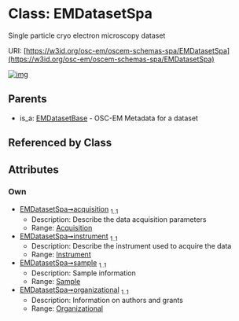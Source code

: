 
# Class: EMDatasetSpa

Single particle cryo electron microscopy dataset

URI: [https://w3id.org/osc-em/oscem-schemas-spa/EMDatasetSpa](https://w3id.org/osc-em/oscem-schemas-spa/EMDatasetSpa)


[![img](https://yuml.me/diagram/nofunky;dir:TB/class/[Sample],[Organizational],[Instrument],[Organizational]<organizational%201..1-++[EMDatasetSpa],[Sample]<sample%201..1-++[EMDatasetSpa],[Instrument]<instrument%201..1-++[EMDatasetSpa],[Acquisition]<acquisition%201..1-++[EMDatasetSpa],[EMDatasetBase]^-[EMDatasetSpa],[EMDatasetBase],[Acquisition])](https://yuml.me/diagram/nofunky;dir:TB/class/[Sample],[Organizational],[Instrument],[Organizational]<organizational%201..1-++[EMDatasetSpa],[Sample]<sample%201..1-++[EMDatasetSpa],[Instrument]<instrument%201..1-++[EMDatasetSpa],[Acquisition]<acquisition%201..1-++[EMDatasetSpa],[EMDatasetBase]^-[EMDatasetSpa],[EMDatasetBase],[Acquisition])

## Parents

 *  is_a: [EMDatasetBase](EMDatasetBase.md) - OSC-EM Metadata for a dataset

## Referenced by Class


## Attributes


### Own

 * [EMDatasetSpa➞acquisition](EMDatasetSpa_acquisition.md)  <sub>1..1</sub>
     * Description: Describe the data acquisition parameters
     * Range: [Acquisition](Acquisition.md)
 * [EMDatasetSpa➞instrument](EMDatasetSpa_instrument.md)  <sub>1..1</sub>
     * Description: Describe the instrument used to acquire the data
     * Range: [Instrument](Instrument.md)
 * [EMDatasetSpa➞sample](EMDatasetSpa_sample.md)  <sub>1..1</sub>
     * Description: Sample information
     * Range: [Sample](Sample.md)
 * [EMDatasetSpa➞organizational](EMDatasetSpa_organizational.md)  <sub>1..1</sub>
     * Description: Information on authors and grants
     * Range: [Organizational](Organizational.md)
